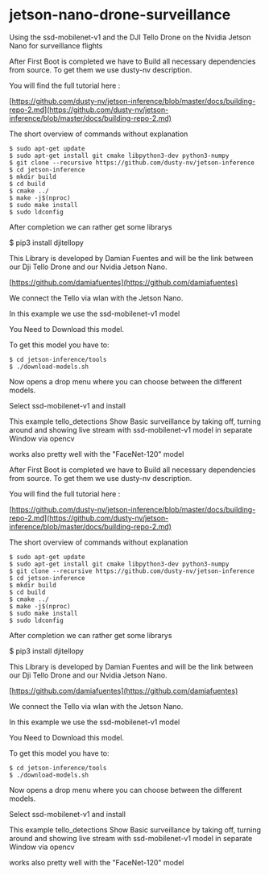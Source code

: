 # jetson-nano-drone-surveillance
Using the ssd-mobilenet-v1 and the DJI Tello Drone on the Nvidia Jetson Nano for surveillance flights

After First Boot is completed we have to Build all necessary dependencies from source. To get them we use dusty-nv description. 

You will find the full tutorial here :

[https://github.com/dusty-nv/jetson-inference/blob/master/docs/building-repo-2.md](https://github.com/dusty-nv/jetson-inference/blob/master/docs/building-repo-2.md)

The short overview of commands without explanation

```
$ sudo apt-get update
$ sudo apt-get install git cmake libpython3-dev python3-numpy
$ git clone --recursive https://github.com/dusty-nv/jetson-inference
$ cd jetson-inference
$ mkdir build
$ cd build
$ cmake ../
$ make -j$(nproc)
$ sudo make install
$ sudo ldconfig
```

After completion we can rather get some librarys 

$ pip3 install djitellopy

This Library is developed by Damian Fuentes and will be the link between our Dji Tello Drone and our Nvidia Jetson Nano.

[https://github.com/damiafuentes](https://github.com/damiafuentes)

We connect the Tello via wlan with the Jetson Nano.

In this example we use the ssd-mobilenet-v1 model 

You Need to Download this model.

To get this model you have to:

```
$ cd jetson-inference/tools
$ ./download-models.sh
```

Now opens a drop menu where you can choose between the different models.

Select ssd-mobilenet-v1 and install 

This example tello_detections Show Basic surveillance by taking off, turning around and showing live stream with ssd-mobilenet-v1 model in separate Window via opencv 

works also pretty well with the "FaceNet-120" model

After First Boot is completed we have to Build all necessary dependencies from source. To get them we use dusty-nv description. 

You will find the full tutorial here :

[https://github.com/dusty-nv/jetson-inference/blob/master/docs/building-repo-2.md](https://github.com/dusty-nv/jetson-inference/blob/master/docs/building-repo-2.md)

The short overview of commands without explanation

```
$ sudo apt-get update
$ sudo apt-get install git cmake libpython3-dev python3-numpy
$ git clone --recursive https://github.com/dusty-nv/jetson-inference
$ cd jetson-inference
$ mkdir build
$ cd build
$ cmake ../
$ make -j$(nproc)
$ sudo make install
$ sudo ldconfig
```

After completion we can rather get some librarys 

$ pip3 install djitellopy

This Library is developed by Damian Fuentes and will be the link between our Dji Tello Drone and our Nvidia Jetson Nano.

[https://github.com/damiafuentes](https://github.com/damiafuentes)

We connect the Tello via wlan with the Jetson Nano.

In this example we use the ssd-mobilenet-v1 model 

You Need to Download this model.

To get this model you have to:

```
$ cd jetson-inference/tools
$ ./download-models.sh
```

Now opens a drop menu where you can choose between the different models.

Select ssd-mobilenet-v1 and install 

This example tello_detections Show Basic surveillance by taking off, turning around and showing live stream with ssd-mobilenet-v1 model in separate Window via opencv 

works also pretty well with the "FaceNet-120" model
